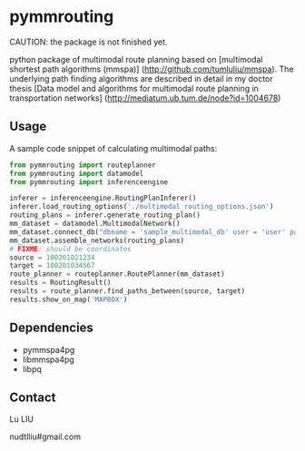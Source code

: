 # pymmrouting

CAUTION: the package is not finished yet.

python package of multimodal route planning based on [multimodal shortest path algorithms (mmspa)] (http://github.com/tumluliu/mmspa). The underlying path finding algorithms are described in detail in my doctor thesis [Data model and algorithms for multimodal route planning in transportation networks] (http://mediatum.ub.tum.de/node?id=1004678)

## Usage

A sample code snippet of calculating multimodal paths:

```python
from pymmrouting import routeplanner
from pymmrouting import datamodel
from pymmrouting import inferenceengine

inferer = inferenceengine.RoutingPlanInferer()
inferer.load_routing_options('./multimodal_routing_options.json')
routing_plans = inferer.generate_routing_plan()
mm_dataset = datamodel.MultimodalNetwork()
mm_dataset.connect_db("dbname = 'sample_multimodal_db' user = 'user' password = 'password'")
mm_dataset.assemble_networks(routing_plans)
# FIXME: should be coordinates
source = 100201021234
target = 100201034567
route_planner = routeplanner.RoutePlanner(mm_dataset)
results = RoutingResult()
results = route_planner.find_paths_between(source, target)
results.show_on_map('MAPBOX')
```

## Dependencies

* pymmspa4pg
* libmmspa4pg
* libpq

## Contact

Lu LIU

nudtlliu#gmail.com
